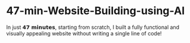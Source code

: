 # 47-min-Website-Building-using-AI
In just 𝟰𝟳 𝗺𝗶𝗻𝘂𝘁𝗲𝘀, starting from scratch, I built a fully functional and visually appealing website without writing a single line of code! 
